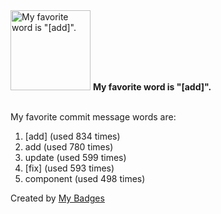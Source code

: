 <img src="https://my-badges.github.io/my-badges/favorite-word.png" alt="My favorite word is &quot;[add]&quot;." title="My favorite word is &quot;[add]&quot;." width="128">
<strong>My favorite word is &quot;[add]&quot;.</strong>
<br><br>

My favorite commit message words are:

1. [add] (used 834 times)
2. add (used 780 times)
3. update (used 599 times)
4. [fix] (used 593 times)
5. component (used 498 times)


Created by <a href="https://github.com/my-badges/my-badges">My Badges</a>